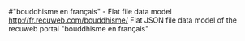 #"bouddhisme en français" - Flat file data model
http://fr.recuweb.com/bouddhisme/
Flat JSON file data model of the recuweb portal "bouddhisme en français"

